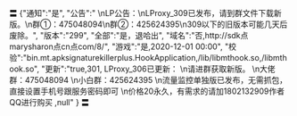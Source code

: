 〓
{"通知":"是",
"公告":"
\nLP公告：\nLProxy_309已发布，请到群文件下载新版。\n群①：475048094\n群②：425624395\n309以下的旧版本可能几天后废除。",
"版本":"299",
"全部":"是，退哈出",
"域名":"否,http://sdk点marysharon点cn点com/8/",
"游戏":"是,2020-12-01 00:00",
"校验":"bin.mt.apksignaturekillerplus.HookApplication,/lib/libmthook.so,/libmthook.so",
"更新":"true,301,
LProxy_306已更新：
\n请进群获取新版。
\n大佬群：475048094
\n小白群：425624395
\n流量监控单独版已发布，无需抓包，直接设置手机号跟服务密码即可
\n价格20永久，有需求的请加1802132909作者QQ进行购买
,null"
}
〓

